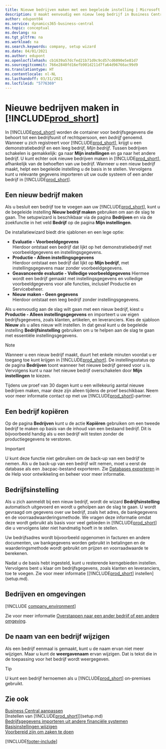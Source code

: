 ```yaml
---
title: Nieuwe bedrijven maken met een begeleide instelling | Microsoft Docs
description: U maakt eenvoudig een nieuw leeg bedrijf in Business Central. Een begeleide instelling helpt u door de stappen en u kunt uw bestaande bedrijfsgegevens importeren.
author: edupont04
ms.service: dynamics365-business-central
ms.topic: conceptual
ms.devlang: na
ms.tgt_pltfrm: na
ms.workload: na
ms.search.keywords: company, setup wizard
ms.date: 04/01/2021
ms.author: edupont
ms.openlocfilehash: cb1639a57dcfed21b71d9c9cd57cd6090e5e81d7
ms.sourcegitcommit: 766e2840fd16efb901d211d7fa64d96766ac99d9
ms.translationtype: HT
ms.contentlocale: nl-NL
ms.lasthandoff: 03/31/2021
ms.locfileid: "5776369"
---
```

# <a name="creating-new-companies-in-prod_short"></a>Nieuwe bedrijven maken in [!INCLUDE[prod_short](includes/prod_short.md)]

In [!INCLUDE[prod_short](includes/prod_short.md)] worden de container voor bedrijfsgegevens die behoort tot een bedrijfsunit of rechtspersoon, een *bedrijf* genoemd. Wanneer u zich registreert voor [!INCLUDE[prod_short](includes/prod_short.md)], krijgt u een demonstratiebedrijf en een leeg bedrijf, *Mijn bedrijf*. Tussen bedrijven schakelen is gemakkelijk: ga naar **Mijn instellingen** en ga naar het andere bedrijf. U kunt echter ook nieuwe bedrijven maken in [!INCLUDE[prod_short](includes/prod_short.md)], afhankelijk van de behoeften van uw bedrijf. Wanneer u een nieuw bedrijf maakt, helpt een begeleide instelling u de basis in te stellen. Vervolgens kunt u relevante gegevens importeren uit uw oude systeem of een ander bedrijf in [!INCLUDE[prod_short](includes/prod_short.md)].  

## <a name="creating-a-new-company"></a>Een nieuw bedrijf maken

Als u besluit een bedrijf toe te voegen aan uw [!INCLUDE[prod_short](includes/prod_short.md)], kunt u de begeleide instelling **Nieuw bedrijf maken** gebruiken om aan de slag te gaan. The setupwizard is beschikbaar via de pagina **Bedrijven** en via de zoekfunctie in het veld **Bedrijf** op de pagina **Mijn instellingen**.  

De installatiewizard biedt drie sjablonen en een lege optie:

- **Evaluatie - Voorbeeldgegevens**  
    Hierdoor ontstaat een bedrijf dat lijkt op het demonstratiebedrijf met voorbeeldgegevens en instellingsgegevens.  
- **Productie - Alleen instellingsgegevens**  
    Hierdoor ontstaat een bedrijf dat lijkt op **Mijn bedrijf**, met instellingsgegevens maar zonder voorbeeldgegevens.
- **Geavanceerde evaluatie - Volledige voorbeeldgegevens** Hiermee wordt een bedrijf gemaakt met instellingsgegevens en volledige voorbeeldgegevens voor alle functies, inclusief Productie en Servicebeheer.
- **Nieuw maken - Geen gegevens**  
    Hierdoor ontstaat een leeg bedrijf zonder instellingsgegevens.  

Als u eenvoudig aan de slag wilt gaan met een nieuw bedrijf, kiest u **Productie - Alleen instellingsgegevens** en importeert u uw eigen bedrijfsgegevens, zoals klanten, artikelen, en leveranciers. Kies de sjabloon **Nieuw** als u alles nieuw wilt instellen. In dat geval kunt u de begeleide instelling **Bedrijfsinstelling** gebruiken om u te helpen aan de slag te gaan met essentiële instellingsgegevens.  

> [!NOTE]  
> Wanneer u een nieuw bedrijf maakt, duurt het enkele minuten voordat u er toegang toe kunt krijgen in [!INCLUDE[prod_short](includes/prod_short.md)]. De instellingsstatus op de pagina **Bedrijven** toont wanneer het nieuwe bedrijf gereed voor u is. Vervolgens kunt u naar het nieuwe bedrijf overschakelen door **Mijn instellingen** te kiezen.  

Tijdens uw proef van 30 dagen kunt u een willekeurig aantal nieuwe bedrijven maken, maar deze zijn alleen tijdens de proef beschikbaar. Neem voor meer informatie contact op met uw [!INCLUDE[prod_short](includes/prod_short.md)]-partner.  

## <a name="copying-a-company"></a>Een bedrijf kopiëren

Op de pagina **Bedrijven** kunt u de actie **Kopiëren** gebruiken om een tweede bedrijf te maken op basis van de inhoud van een bestaand bedrijf. Dit is bijvoorbeeld handig als u een bedrijf wilt testen zonder de productiegegevens te verstoren.

> [!Important]
> U kunt deze functie niet gebruiken om de back-up van een bedrijf te nemen. Als u de back-up van een bedrijf wilt nemen, moet u eerst de database als een .bacpac-bestand exporteren. Zie [Databases exporteren](/dynamics365/business-central/dev-itpro/administration/tenant-admin-center-database-export) in de Help voor ontwikkeling en beheer voor meer informatie.

## <a name="company-setup"></a>Bedrijfsinstelling

Als u zich aanmeldt bij een nieuw bedrijf, wordt de wizard **Bedrijfsinstelling** automatisch uitgevoerd en wordt u geholpen aan de slag te gaan. U wordt gevraagd om gegevens over uw bedrijf, zoals het adres, de bankgegevens en de voorraadwaarderingsmethode. We vragen deze informatie omdat deze wordt gebruikt als basis voor veel gebieden in [!INCLUDE[prod_short](includes/prod_short.md)] die u vervolgens later niet handmatig hoeft in te stellen.  

Uw bedrijfsadres wordt bijvoorbeeld opgenomen in facturen en andere documenten, uw bankgegevens worden gebruikt in betalingen en de waarderingsmethode wordt gebruikt om prijzen en voorraadwaarde te berekenen.  

Nadat u de basis hebt ingesteld, kunt u resterende kerngebieden instellen. Vervolgens bent u klaar om bedrijfsgegevens, zoals klanten en leveranciers, toe te voegen. Zie voor meer informatie [[!INCLUDE[prod_short](includes/prod_short.md)] instellen](setup.md).  

## <a name="companies-and-environments"></a>Bedrijven en omgevingen

[!INCLUDE [company_environment](includes/company_environment.md)]

Zie voor meer informatie [Overstappen naar een ander bedrijf of een andere omgeving](ui-organization-switch.md). 

## <a name="changing-a-companys-name"></a>De naam van een bedrijf wijzigen

Als een bedrijf eenmaal is gemaakt, kunt u de naam ervan niet meer wijzigen. Maar u kunt de **weergavenaam** ervan wijzigen. Dat is tekst die in de toepassing voor het bedrijf wordt weergegeven.  

> [!TIP]
> U kunt een bedrijf hernoemen als u [!INCLUDE[prod_short](includes/prod_short.md)] on-premises gebruikt.

## <a name="see-also"></a>Zie ook

[Business Central aanpassen](ui-customizing-overview.md)  
[Instellen van [!INCLUDE[prod_short](includes/prod_short.md)]](setup.md)  
[Bedrijfsgegevens importeren uit andere financiële systemen](across-import-data-configuration-packages.md)  
[Basisinstellingen wijzigen](ui-change-basic-settings.md)  
[Voorbereid zijn om zaken te doen](ui-get-ready-business.md)  


[!INCLUDE[footer-include](includes/footer-banner.md)]
